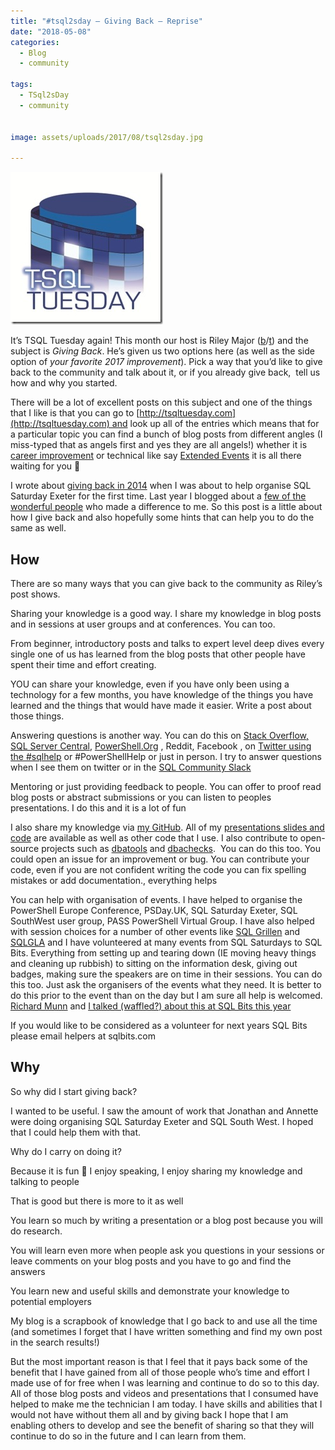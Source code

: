 ```yaml
---
title: "#tsql2sday – Giving Back – Reprise"
date: "2018-05-08" 
categories:
  - Blog
  - community

tags:
  - TSql2sDay
  - community


image: assets/uploads/2017/08/tsql2sday.jpg

---
```

[![tsql2sday](assets/uploads/2017/08/tsql2sday.jpg)](https://scribnasium.com/2018/05/giving-back-t-sql-tuesday-102-invite/)  

It’s TSQL Tuesday again! This month our host is Riley Major ([b](https://scribnasium.com/about-me/)/[t](https://twitter.com/RileyMajor)) and the subject is _Giving Back_. He’s given us two options here (as well as the side option of _your favorite 2017 improvement_). Pick a way that you’d like to give back to the community and talk about it, or if you already give back,  tell us how and why you started.

There will be a lot of excellent posts on this subject and one of the things that I like is that you can go to [http://tsqltuesday.com](http://tsqltuesday.com) and look up all of the entries which means that for a particular topic you can find a bunch of blog posts from different angles (I miss-typed that as angels first and yes they are all angels!) whether it is [career improvement](http://tsqltuesday.com/tag/career-improvement/) or technical like say [Extended Events](http://tsqltuesday.com/tag/extended-events/) it is all there waiting for you 🙂

I wrote about [giving back in 2014](https://blog.robsewell.com/tsql2sday-giving-back-some-examples-and-encouragement/) when I was about to help organise SQL Saturday Exeter for the first time. Last year I blogged about a [few of the wonderful people](https://blog.robsewell.com/tsql2sday-folks-who-have-made-a-difference/) who made a difference to me. So this post is a little about how I give back and also hopefully some hints that can help you to do the same as well.

How
---

There are so many ways that you can give back to the community as Riley’s post shows.

Sharing your knowledge is a good way. I share my knowledge in blog posts and in sessions at user groups and at conferences. You can too.

From beginner, introductory posts and talks to expert level deep dives every single one of us has learned from the blog posts that other people have spent their time and effort creating.

YOU can share your knowledge, even if you have only been using a technology for a few months, you have knowledge of the things you have learned and the things that would have made it easier. Write a post about those things.

Answering questions is another way. You can do this on [Stack Overflow,](https://stackoverflow.com/) [SQL Server Central](http://www.sqlservercentral.com/), [PowerShell.Org](http://PowerShell.Org) , Reddit, Facebook , on [Twitter using the #sqlhelp](https://twitter.com/hashtag/SQLHelp) or #PowerShellHelp or just in person. I try to answer questions when I see them on twitter or in the [SQL Community Slack](http://sqlps.io/slack)

Mentoring or just providing feedback to people. You can offer to proof read blog posts or abstract submissions or you can listen to peoples presentations. I do this and it is a lot of fun

I also share my knowledge via [my GitHub](https://github.com/sqldbawithabeard). All of my [presentations slides and code](https://github.com/SQLDBAWithABeard/Presentations) are available as well as other code that I use. I also contribute to open-source projects such as [dbatools](http://dbatools.io) and [dbachecks](http://dbachecks.io).  You can do this too. You could open an issue for an improvement or bug. You can contribute your code, even if you are not confident writing the code you can fix spelling mistakes or add documentation., everything helps

You can help with organisation of events. I have helped to organise the PowerShell Europe Conference, PSDay.UK, SQL Saturday Exeter, SQL SouthWest user group, PASS PowerShell Virtual Group. I have also helped with session choices for a number of other events like [SQL Grillen](http://sqlgrillen.de) and [SQLGLA](https://sqlgla.co.uk/) and I have volunteered at many events from SQL Saturdays to SQL Bits. Everything from setting up and tearing down (IE moving heavy things and cleaning up rubbish) to sitting on the information desk, giving out badges, making sure the speakers are on time in their sessions. You can do this too. Just ask the organisers of the events what they need. It is better to do this prior to the event than on the day but I am sure all help is welcomed. [Richard Munn](https://twitter.com/sql_unicorn) and [I talked (waffled?) about this at SQL Bits this year](https://sqlbits.com/Sessions/Event17/Advice_and_guidance_on_becoming_a_speaker_or_volunteer)

If you would like to be considered as a volunteer for next years SQL Bits please email helpers at sqlbits.com

Why
---

So why did I start giving back?

I wanted to be useful. I saw the amount of work that Jonathan and Annette were doing organising SQL Saturday Exeter and SQL South West. I hoped that I could help them with that.

Why do I carry on doing it?

Because it is fun 🙂 I enjoy speaking, I enjoy sharing my knowledge and talking to people

That is good but there is more to it as well

You learn so much by writing a presentation or a blog post because you will do research.

You will learn even more when people ask you questions in your sessions or leave comments on your blog posts and you have to go and find the answers

You learn new and useful skills and demonstrate your knowledge to potential employers

My blog is a scrapbook of knowledge that I go back to and use all the time (and sometimes I forget that I have written something and find my own post in the search results!)

But the most important reason is that I feel that it pays back some of the benefit that I have gained from all of those people who’s time and effort I made use of for free when I was learning and continue to do so to this day. All of those blog posts and videos and presentations that I consumed have helped to make me the technician I am today. I have skills and abilities that I would not have without them all and by giving back I hope that I am enabling others to develop and see the benefit of sharing so that they will continue to do so in the future and I can learn from them.
